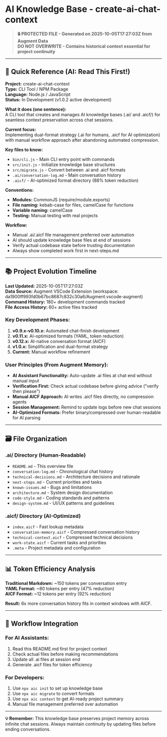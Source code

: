 # AI Knowledge Base - create-ai-chat-context

> **🔒 PROTECTED FILE - Generated on 2025-10-05T17:27:03Z from Augment Data**  
> **DO NOT OVERWRITE - Contains historical context essential for project continuity**

---

## 🎯 Quick Reference (AI: Read This First!)

**Project:** create-ai-chat-context  
**Type:** CLI Tool / NPM Package  
**Language:** Node.js / JavaScript  
**Status:** In Development (v1.0.2 active development)

**What it does (one sentence):**  
A CLI tool that creates and manages AI knowledge bases (.ai/ and .aicf/) for seamless context preservation across chat sessions.

**Current focus:**  
Implementing dual-format strategy (.ai for humans, .aicf for AI optimization) with manual workflow approach after abandoning automated compression.

**Key files to know:**
- `bin/cli.js` - Main CLI entry point with commands
- `src/init.js` - Initialize knowledge base structures  
- `src/migrate.js` - Convert between .ai and .aicf formats
- `.ai/conversation-log.md` - Main conversation history
- `.aicf/` - AI-optimized format directory (88% token reduction)

**Conventions:**
- **Modules:** CommonJS (require/module.exports)
- **File naming:** kebab-case for files, camelCase for functions
- **Variable naming:** camelCase
- **Testing:** Manual testing with real projects

**Workflow:**
- Manual .ai/.aicf file management preferred over automation  
- AI should update knowledge base files at end of sessions
- Verify actual codebase state before trusting documentation
- Always show completed work first in next-steps.md

---

## 📚 Project Evolution Timeline

**Last Updated:** 2025-10-05T17:27:03Z  
**Data Source:** Augment VSCode Extension (workspace: da1900ff993fd0b67bc8687c832c30a6/Augment.vscode-augment)  
**Command History:** 180+ development commands tracked  
**File Access History:** 60+ active files tracked

### Key Development Phases:

1. **v0.9.x-v0.10.x:** Automated chat-finish development
2. **v0.11.x:** AI-optimized formats (YAML, token reduction)
3. **v0.12.x:** AI-native conversation format (AICF) 
4. **v1.0.x:** Simplification and dual-format strategy
5. **Current:** Manual workflow refinement

### User Principles (From Augment Memory):

- **AI Assistant Functionality:** Auto-update .ai files at chat end without manual input
- **Verification First:** Check actual codebase before giving advice ("verify then please")
- **Manual AICF Approach:** AI writes .aicf files directly, no compression agents
- **Session Management:** Remind to update logs before new chat sessions
- **AI-Optimized Formats:** Prefer binary/compressed over human-readable for AI parsing

---

## 🗃️ File Organization

### .ai/ Directory (Human-Readable)
- `README.md` - This overview file
- `conversation-log.md` - Chronological chat history
- `technical-decisions.md` - Architecture decisions and rationale
- `next-steps.md` - Current priorities and tasks
- `known-issues.md` - Bugs and limitations
- `architecture.md` - System design documentation
- `code-style.md` - Coding standards and patterns
- `design-system.md` - UI/UX patterns and guidelines

### .aicf/ Directory (AI-Optimized)
- `index.aicf` - Fast lookup metadata
- `conversation-memory.aicf` - Compressed conversation history
- `technical-context.aicf` - Compressed technical decisions
- `work-state.aicf` - Current tasks and priorities
- `.meta` - Project metadata and configuration

---

## 📊 Token Efficiency Analysis

**Traditional Markdown:** ~150 tokens per conversation entry  
**YAML Format:** ~80 tokens per entry (47% reduction)  
**AICF Format:** ~12 tokens per entry (92% reduction)  

**Result:** 6x more conversation history fits in context windows with AICF.

---

## 🔄 Workflow Integration

### For AI Assistants:
1. Read this README.md first for project context
2. Check actual files before making recommendations  
3. Update all .ai files at session end
4. Generate .aicf files for token efficiency

### For Developers:
1. Use `npx aic init` to set up knowledge base
2. Use `npx aic migrate` to convert formats
3. Use `npx aic context` to get AI-ready project summary
4. Manual file management preferred over automation

---

**💡 Remember:** This knowledge base preserves project memory across infinite chat sessions. Always maintain continuity by updating files before ending conversations.